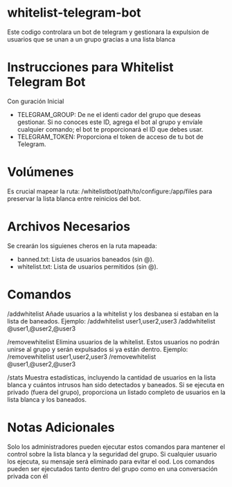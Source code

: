 # whitelist-telegram-bot
Este codigo controlara un bot de telegram y gestionara la expulsion de usuarios que se unan a un grupo gracias a una lista blanca

# Instrucciones para Whitelist Telegram Bot
Con guración Inicial
- TELEGRAM_GROUP: De ne el identi cador del grupo que deseas gestionar. Si no conoces este ID, agrega el bot al grupo y envíale cualquier comando; el bot te proporcionará el ID que debes usar.
- TELEGRAM_TOKEN: Proporciona el token de acceso de tu bot de Telegram.

# Volúmenes
Es crucial mapear la ruta: /whitelistbot/path/to/configure:/app/files para preservar
la lista blanca entre reinicios del bot.

# Archivos Necesarios
Se crearán los siguienes cheros en la ruta mapeada:
- banned.txt: Lista de usuarios baneados (sin @).
- whitelist.txt: Lista de usuarios permitidos (sin @).

# Comandos
/addwhitelist
Añade usuarios a la whitelist y los desbanea si estaban en la lista de baneados.
Ejemplo:
/addwhitelist user1,user2,user3
/addwhitelist @user1,@user2,@user3

/removewhitelist
Elimina usuarios de la whitelist. Estos usuarios no podrán unirse al grupo y serán expulsados si ya
están dentro. Ejemplo:
/removewhitelist user1,user2,user3
/removewhitelist @user1,@user2,@user3

/stats
Muestra estadísticas, incluyendo la cantidad de usuarios en la lista blanca y cuántos intrusos han
sido detectados y baneados.
Si se ejecuta en privado (fuera del grupo), proporciona un listado completo de usuarios en la lista
blanca y los baneados.

# Notas Adicionales
Solo los administradores pueden ejecutar estos comandos para mantener el control sobre la lista
blanca y la seguridad del grupo. Si cualquier usuario los ejecuta, su mensaje será eliminado para
evitar el ood.
Los comandos pueden ser ejecutados tanto dentro del grupo como en una conversación privada
con él